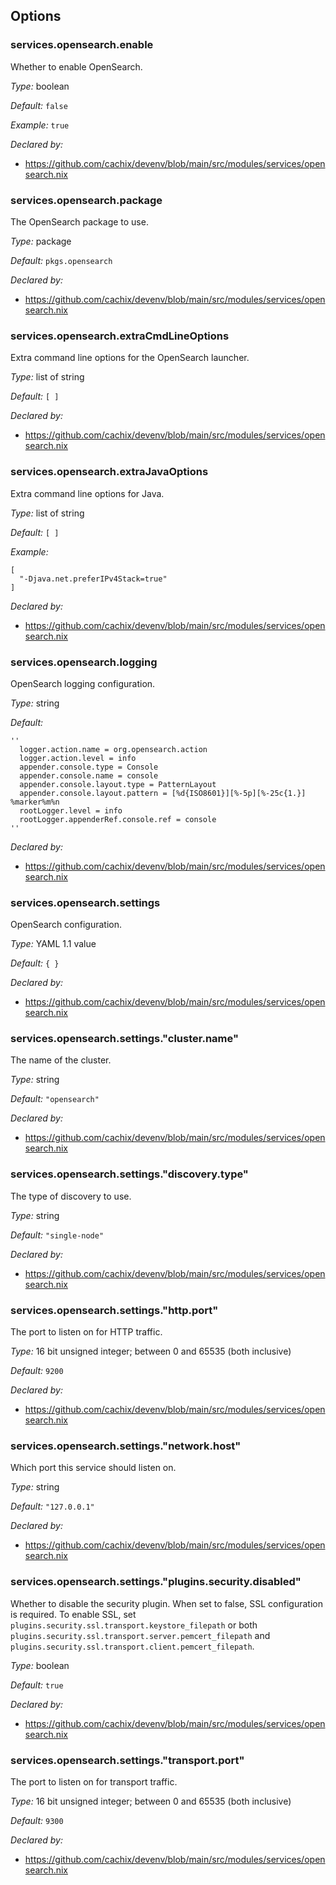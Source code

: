 [comment]: # (Do not edit this file as it is autogenerated. Go to docs/individual-docs if you want to make edits.)


[comment]: # (Please add your documentation on top of this line)

## Options

### services\.opensearch\.enable

Whether to enable OpenSearch\.



*Type:*
boolean



*Default:*
` false `



*Example:*
` true `

*Declared by:*
 - [https://github\.com/cachix/devenv/blob/main/src/modules/services/opensearch\.nix](https://github.com/cachix/devenv/blob/main/src/modules/services/opensearch.nix)



### services\.opensearch\.package



The OpenSearch package to use\.



*Type:*
package



*Default:*
` pkgs.opensearch `

*Declared by:*
 - [https://github\.com/cachix/devenv/blob/main/src/modules/services/opensearch\.nix](https://github.com/cachix/devenv/blob/main/src/modules/services/opensearch.nix)



### services\.opensearch\.extraCmdLineOptions



Extra command line options for the OpenSearch launcher\.



*Type:*
list of string



*Default:*
` [ ] `

*Declared by:*
 - [https://github\.com/cachix/devenv/blob/main/src/modules/services/opensearch\.nix](https://github.com/cachix/devenv/blob/main/src/modules/services/opensearch.nix)



### services\.opensearch\.extraJavaOptions



Extra command line options for Java\.



*Type:*
list of string



*Default:*
` [ ] `



*Example:*

```
[
  "-Djava.net.preferIPv4Stack=true"
]
```

*Declared by:*
 - [https://github\.com/cachix/devenv/blob/main/src/modules/services/opensearch\.nix](https://github.com/cachix/devenv/blob/main/src/modules/services/opensearch.nix)



### services\.opensearch\.logging



OpenSearch logging configuration\.



*Type:*
string



*Default:*

```
''
  logger.action.name = org.opensearch.action
  logger.action.level = info
  appender.console.type = Console
  appender.console.name = console
  appender.console.layout.type = PatternLayout
  appender.console.layout.pattern = [%d{ISO8601}][%-5p][%-25c{1.}] %marker%m%n
  rootLogger.level = info
  rootLogger.appenderRef.console.ref = console
''
```

*Declared by:*
 - [https://github\.com/cachix/devenv/blob/main/src/modules/services/opensearch\.nix](https://github.com/cachix/devenv/blob/main/src/modules/services/opensearch.nix)



### services\.opensearch\.settings



OpenSearch configuration\.



*Type:*
YAML 1\.1 value



*Default:*
` { } `

*Declared by:*
 - [https://github\.com/cachix/devenv/blob/main/src/modules/services/opensearch\.nix](https://github.com/cachix/devenv/blob/main/src/modules/services/opensearch.nix)



### services\.opensearch\.settings\."cluster\.name"



The name of the cluster\.



*Type:*
string



*Default:*
` "opensearch" `

*Declared by:*
 - [https://github\.com/cachix/devenv/blob/main/src/modules/services/opensearch\.nix](https://github.com/cachix/devenv/blob/main/src/modules/services/opensearch.nix)



### services\.opensearch\.settings\."discovery\.type"



The type of discovery to use\.



*Type:*
string



*Default:*
` "single-node" `

*Declared by:*
 - [https://github\.com/cachix/devenv/blob/main/src/modules/services/opensearch\.nix](https://github.com/cachix/devenv/blob/main/src/modules/services/opensearch.nix)



### services\.opensearch\.settings\."http\.port"



The port to listen on for HTTP traffic\.



*Type:*
16 bit unsigned integer; between 0 and 65535 (both inclusive)



*Default:*
` 9200 `

*Declared by:*
 - [https://github\.com/cachix/devenv/blob/main/src/modules/services/opensearch\.nix](https://github.com/cachix/devenv/blob/main/src/modules/services/opensearch.nix)



### services\.opensearch\.settings\."network\.host"



Which port this service should listen on\.



*Type:*
string



*Default:*
` "127.0.0.1" `

*Declared by:*
 - [https://github\.com/cachix/devenv/blob/main/src/modules/services/opensearch\.nix](https://github.com/cachix/devenv/blob/main/src/modules/services/opensearch.nix)



### services\.opensearch\.settings\."plugins\.security\.disabled"



Whether to disable the security plugin\. When set to false, SSL configuration is required\.
To enable SSL, set ` plugins.security.ssl.transport.keystore_filepath ` or both
` plugins.security.ssl.transport.server.pemcert_filepath ` and
` plugins.security.ssl.transport.client.pemcert_filepath `\.



*Type:*
boolean



*Default:*
` true `

*Declared by:*
 - [https://github\.com/cachix/devenv/blob/main/src/modules/services/opensearch\.nix](https://github.com/cachix/devenv/blob/main/src/modules/services/opensearch.nix)



### services\.opensearch\.settings\."transport\.port"



The port to listen on for transport traffic\.



*Type:*
16 bit unsigned integer; between 0 and 65535 (both inclusive)



*Default:*
` 9300 `

*Declared by:*
 - [https://github\.com/cachix/devenv/blob/main/src/modules/services/opensearch\.nix](https://github.com/cachix/devenv/blob/main/src/modules/services/opensearch.nix)
